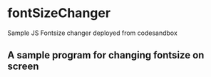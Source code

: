 # fontSizeChanger
Sample JS Fontsize changer deployed from codesandbox
## A sample program for changing fontsize on screen
